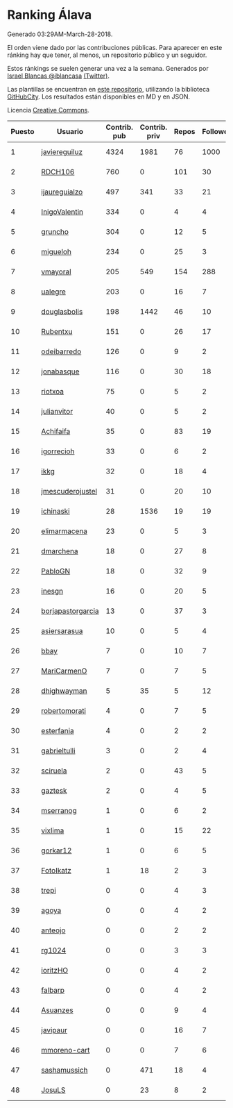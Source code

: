 # Ranking Álava

Generado 03:29AM-March-28-2018.

El orden viene dado por las contribuciones públicas. Para aparecer en este ránking hay que tener, al menos, un repositorio público y un seguidor.

Estos ránkings se suelen generar una vez a la semana. Generados por [Israel Blancas @iblancasa](https://github.com/iblancasa/) [(Twitter)](https://twitter.com/iblancasa).

Las plantillas se encuentran en [este repositorio](https://github.com/iblancasa/GH-Spanish-Ranking), utilizando la biblioteca [GitHubCity](https://github.com/iblancasa/GitHubCity). Los resultados están disponibles en MD y en JSON.

Licencia [Creative Commons](https://creativecommons.org/licenses/by/4.0/).

| Puesto   |  Usuario  | Contrib. pub | Contrib. priv |Repos| Followers | Desde |  Avatar  |
|----------|-----------|--------------|---------------|-----|-----------|-------|----------|
|1|[javiereguiluz](https://github.com/javiereguiluz)|4324|1981|76|1000|2009-04-13|![javiereguiluz](https://avatars3.githubusercontent.com/u/73419)|
|2|[RDCH106](https://github.com/RDCH106)|760|0|101|30|2012-02-28|![RDCH106](https://avatars3.githubusercontent.com/u/1483414)|
|3|[ijaureguialzo](https://github.com/ijaureguialzo)|497|341|33|21|2014-02-21|![ijaureguialzo](https://avatars3.githubusercontent.com/u/6746736)|
|4|[InigoValentin](https://github.com/InigoValentin)|334|0|4|4|2013-09-30|![InigoValentin](https://avatars0.githubusercontent.com/u/5575437)|
|5|[gruncho](https://github.com/gruncho)|304|0|12|5|2010-08-08|![gruncho](https://avatars3.githubusercontent.com/u/357635)|
|6|[migueloh](https://github.com/migueloh)|234|0|25|3|2017-03-24|![migueloh](https://avatars0.githubusercontent.com/u/26649767)|
|7|[vmayoral](https://github.com/vmayoral)|205|549|154|288|2012-01-24|![vmayoral](https://avatars1.githubusercontent.com/u/1375246)|
|8|[ualegre](https://github.com/ualegre)|203|0|16|7|2016-04-04|![ualegre](https://avatars0.githubusercontent.com/u/18259977)|
|9|[douglasbolis](https://github.com/douglasbolis)|198|1442|46|10|2014-12-05|![douglasbolis](https://avatars3.githubusercontent.com/u/10091295)|
|10|[Rubentxu](https://github.com/Rubentxu)|151|0|26|17|2011-02-07|![Rubentxu](https://avatars3.githubusercontent.com/u/604924)|
|11|[odeibarredo](https://github.com/odeibarredo)|126|0|9|2|2017-04-27|![odeibarredo](https://avatars1.githubusercontent.com/u/28097567)|
|12|[jonabasque](https://github.com/jonabasque)|116|0|30|18|2012-05-05|![jonabasque](https://avatars0.githubusercontent.com/u/1707606)|
|13|[riotxoa](https://github.com/riotxoa)|75|0|5|2|2015-09-01|![riotxoa](https://avatars0.githubusercontent.com/u/14075417)|
|14|[julianvitor](https://github.com/julianvitor)|40|0|5|2|2016-10-16|![julianvitor](https://avatars3.githubusercontent.com/u/22875423)|
|15|[Achifaifa](https://github.com/Achifaifa)|35|0|83|19|2013-11-18|![Achifaifa](https://avatars2.githubusercontent.com/u/5968349)|
|16|[igorrecioh](https://github.com/igorrecioh)|33|0|6|2|2015-10-06|![igorrecioh](https://avatars0.githubusercontent.com/u/14996883)|
|17|[ikkg](https://github.com/ikkg)|32|0|18|4|2015-01-24|![ikkg](https://avatars0.githubusercontent.com/u/10684269)|
|18|[jmescuderojustel](https://github.com/jmescuderojustel)|31|0|20|10|2013-06-20|![jmescuderojustel](https://avatars0.githubusercontent.com/u/4746474)|
|19|[ichinaski](https://github.com/ichinaski)|28|1536|19|19|2012-05-19|![ichinaski](https://avatars2.githubusercontent.com/u/1754343)|
|20|[elimarmacena](https://github.com/elimarmacena)|23|0|5|3|2016-07-11|![elimarmacena](https://avatars1.githubusercontent.com/u/20388856)|
|21|[dmarchena](https://github.com/dmarchena)|18|0|27|8|2013-02-18|![dmarchena](https://avatars3.githubusercontent.com/u/3629385)|
|22|[PabloGN](https://github.com/PabloGN)|18|0|32|9|2014-02-04|![PabloGN](https://avatars0.githubusercontent.com/u/6580044)|
|23|[inesgn](https://github.com/inesgn)|16|0|20|5|2014-04-26|![inesgn](https://avatars1.githubusercontent.com/u/7416721)|
|24|[borjapastorgarcia](https://github.com/borjapastorgarcia)|13|0|37|3|2015-10-06|![borjapastorgarcia](https://avatars1.githubusercontent.com/u/15001564)|
|25|[asiersarasua](https://github.com/asiersarasua)|10|0|5|4|2013-01-06|![asiersarasua](https://avatars2.githubusercontent.com/u/3200264)|
|26|[bbay](https://github.com/bbay)|7|0|10|7|2013-06-20|![bbay](https://avatars0.githubusercontent.com/u/4747724)|
|27|[MariCarmenO](https://github.com/MariCarmenO)|7|0|7|5|2016-02-11|![MariCarmenO](https://avatars2.githubusercontent.com/u/17174740)|
|28|[dhighwayman](https://github.com/dhighwayman)|5|35|5|12|2009-04-10|![dhighwayman](https://avatars1.githubusercontent.com/u/72442)|
|29|[robertomorati](https://github.com/robertomorati)|4|0|7|5|2013-02-02|![robertomorati](https://avatars1.githubusercontent.com/u/3457738)|
|30|[esterfania](https://github.com/esterfania)|4|0|2|2|2018-01-07|![esterfania](https://avatars1.githubusercontent.com/u/35200622)|
|31|[gabrieltulli](https://github.com/gabrieltulli)|3|0|2|4|2012-06-13|![gabrieltulli](https://avatars0.githubusercontent.com/u/1847957)|
|32|[sciruela](https://github.com/sciruela)|2|0|43|5|2011-03-23|![sciruela](https://avatars3.githubusercontent.com/u/685716)|
|33|[gaztesk](https://github.com/gaztesk)|2|0|4|5|2012-11-20|![gaztesk](https://avatars3.githubusercontent.com/u/2839170)|
|34|[mserranog](https://github.com/mserranog)|1|0|6|2|2012-04-17|![mserranog](https://avatars2.githubusercontent.com/u/1651085)|
|35|[vixlima](https://github.com/vixlima)|1|0|15|22|2009-08-08|![vixlima](https://avatars3.githubusercontent.com/u/113282)|
|36|[gorkar12](https://github.com/gorkar12)|1|0|6|5|2013-09-25|![gorkar12](https://avatars3.githubusercontent.com/u/5543281)|
|37|[FotoIkatz](https://github.com/FotoIkatz)|1|18|2|3|2015-11-19|![FotoIkatz](https://avatars3.githubusercontent.com/u/15926085)|
|38|[trepi](https://github.com/trepi)|0|0|4|3|2011-04-27|![trepi](https://avatars3.githubusercontent.com/u/755738)|
|39|[agoya](https://github.com/agoya)|0|0|4|2|2012-02-03|![agoya](https://avatars0.githubusercontent.com/u/1406621)|
|40|[anteojo](https://github.com/anteojo)|0|0|2|2|2009-04-06|![anteojo](https://avatars2.githubusercontent.com/u/70954)|
|41|[rg1024](https://github.com/rg1024)|0|0|3|3|2010-05-02|![rg1024](https://avatars3.githubusercontent.com/u/262476)|
|42|[ioritzHO](https://github.com/ioritzHO)|0|0|4|2|2012-08-19|![ioritzHO](https://avatars2.githubusercontent.com/u/2179398)|
|43|[falbarp](https://github.com/falbarp)|0|0|4|2|2013-05-27|![falbarp](https://avatars2.githubusercontent.com/u/4542512)|
|44|[Asuanzes](https://github.com/Asuanzes)|0|0|9|4|2013-05-12|![Asuanzes](https://avatars3.githubusercontent.com/u/4410315)|
|45|[javipaur](https://github.com/javipaur)|0|0|16|7|2013-02-06|![javipaur](https://avatars2.githubusercontent.com/u/3490928)|
|46|[mmoreno-cart](https://github.com/mmoreno-cart)|0|0|7|6|2014-02-04|![mmoreno-cart](https://avatars0.githubusercontent.com/u/6586794)|
|47|[sashamussich](https://github.com/sashamussich)|0|471|18|4|2015-10-21|![sashamussich](https://avatars0.githubusercontent.com/u/15239133)|
|48|[JosuLS](https://github.com/JosuLS)|0|23|8|2|2015-03-31|![JosuLS](https://avatars1.githubusercontent.com/u/11742363)|
